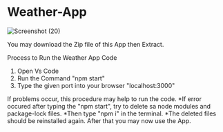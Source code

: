 # Weather-App
![Screenshot (20)](https://user-images.githubusercontent.com/102000317/209644194-d2672d83-3954-4077-a76a-389ed74c3520.png)

You may download the Zip file of this App then Extract.

Process to Run the Weather App Code
  1. Open Vs Code
  2. Run the Command "npm start"
  3. Type the given port into your browser "localhost:3000"
  
  If problems occur, this procedure may help to run the code.
  *If error occured after typing the "npm start", try to delete sa node modules and package-lock files.
  *Then type "npm i" in the terminal.
  *The deleted files should be reinstalled again.
  After that you may now use the App.

